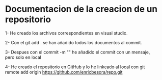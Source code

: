 # Documentacion de la creacion de un repositorio
1- He creado los archivos correspondientes en visual studio.

2- Con el git add . se han añadido todos los documentos al commit.

3- Despues con el commit -m "" he añadido el commit con un mensaje, pero solo en local

4- He creado el repositorio en GitHub y lo he linkeado al local con git remote add origin https://github.com/enricbesora/repo.git

